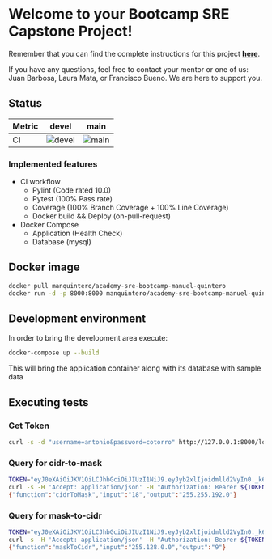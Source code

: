 # Welcome to your Bootcamp SRE Capstone Project!

Remember that you can find the complete instructions for this project **[here](https://classroom.google.com/w/MzgwNTc4MDgwMjAw/t/all)**.

If you have any questions, feel free to contact your mentor or one of us: Juan Barbosa, Laura Mata, or Francisco Bueno. We are here to support you.

## Status 
| Metric | devel                                                                                                                       | main                                                                                                          |
|--------|-----------------------------------------------------------------------------------------------------------------------------|---------------------------------------------------------------------------------------------------------------|
| CI     | ![ devel](https://github.com/manquintero/sre-bootcamp-capstone-project/actions/workflows/ci-build.yml/badge.svg?branch=devel) | ![ main](https://github.com/manquintero/sre-bootcamp-capstone-project/actions/workflows/ci-build.yml/badge.svg) |

### Implemented features
- CI workflow
  - Pylint  (Code rated 10.0)
  - Pytest  (100% Pass rate)
  - Coverage  (100% Branch Coverage + 100% Line Coverage)
  - Docker build && Deploy (on-pull-request)
- Docker Compose
  - Application (Health Check)
  - Database (mysql)

## Docker image
````sh
docker pull manquintero/academy-sre-bootcamp-manuel-quintero
docker run -d -p 8000:8000 manquintero/academy-sre-bootcamp-manuel-quintero
````

## Development environment

In order to bring the development area execute:
```sh
docker-compose up --build
```
This will bring the application container along with its database with sample data

## Executing tests

### Get Token
```bash
curl -s -d "username=antonio&password=cotorro" http://127.0.0.1:8000/login
```

### Query for cidr-to-mask
```bash
TOKEN="eyJ0eXAiOiJKV1QiLCJhbGciOiJIUzI1NiJ9.eyJyb2xlIjoidmlld2VyIn0._k6kmfmdOoKWWMT4qk9nFTz-7k-X_0UdS8tByaCaye8"
curl -s -H 'Accept: application/json' -H "Authorization: Bearer ${TOKEN}" localhost:8000/cidr-to-mask?value=18
{"function":"cidrToMask","input":"18","output":"255.255.192.0"}
```

### Query for mask-to-cidr
```bash
TOKEN="eyJ0eXAiOiJKV1QiLCJhbGciOiJIUzI1NiJ9.eyJyb2xlIjoidmlld2VyIn0._k6kmfmdOoKWWMT4qk9nFTz-7k-X_0UdS8tByaCaye8"
curl -s -H 'Accept: application/json' -H "Authorization: Bearer ${TOKEN}" localhost:8000/mask-to-cidr?value=255.128.0.0
{"function":"maskToCidr","input":"255.128.0.0","output":"9"}
```